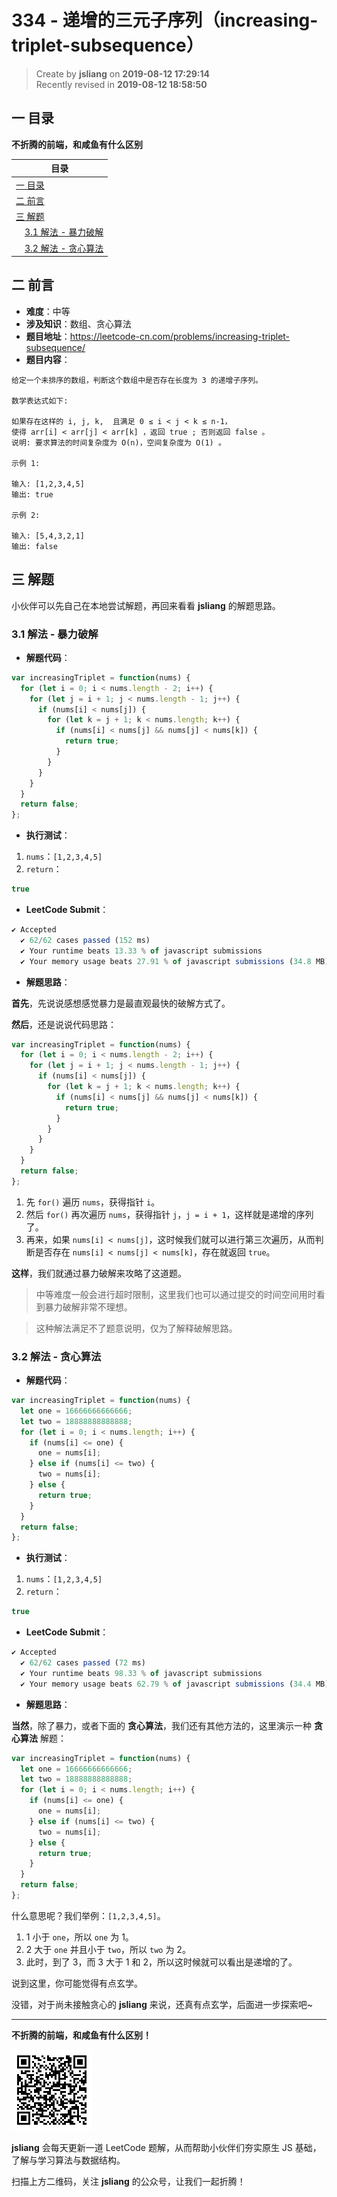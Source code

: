 334 - 递增的三元子序列（increasing-triplet-subsequence）
===

> Create by **jsliang** on **2019-08-12 17:29:14**  
> Recently revised in **2019-08-12 18:58:50**

## <a name="chapter-one" id="chapter-one">一 目录</a>

**不折腾的前端，和咸鱼有什么区别**

| 目录 |
| --- | 
| [一 目录](#chapter-one) | 
| [二 前言](#chapter-two) |
| [三 解题](#chapter-three) |
| &emsp;[3.1 解法 - 暴力破解](#chapter-three-one) |
| &emsp;[3.2 解法 - 贪心算法](#chapter-three-two) |

## <a name="chapter-two" id="chapter-two">二 前言</a>



* **难度**：中等
* **涉及知识**：数组、贪心算法
* **题目地址**：https://leetcode-cn.com/problems/increasing-triplet-subsequence/
* **题目内容**：

```
给定一个未排序的数组，判断这个数组中是否存在长度为 3 的递增子序列。

数学表达式如下:

如果存在这样的 i, j, k,  且满足 0 ≤ i < j < k ≤ n-1，
使得 arr[i] < arr[j] < arr[k] ，返回 true ; 否则返回 false 。
说明: 要求算法的时间复杂度为 O(n)，空间复杂度为 O(1) 。

示例 1:

输入: [1,2,3,4,5]
输出: true

示例 2:

输入: [5,4,3,2,1]
输出: false
```

## <a name="chapter-three" id="chapter-three">三 解题</a>



小伙伴可以先自己在本地尝试解题，再回来看看 **jsliang** 的解题思路。

### <a name="chapter-three-one" id="chapter-three-one">3.1 解法 - 暴力破解</a>



* **解题代码**：

```js
var increasingTriplet = function(nums) {
  for (let i = 0; i < nums.length - 2; i++) {
    for (let j = i + 1; j < nums.length - 1; j++) {
      if (nums[i] < nums[j]) {
        for (let k = j + 1; k < nums.length; k++) {
          if (nums[i] < nums[j] && nums[j] < nums[k]) {
            return true;
          }
        }
      }
    }
  }
  return false;
};
```

* **执行测试**：

1. `nums`：`[1,2,3,4,5]`
2. `return`：

```js
true
```

* **LeetCode Submit**：

```js
✔ Accepted
  ✔ 62/62 cases passed (152 ms)
  ✔ Your runtime beats 13.33 % of javascript submissions
  ✔ Your memory usage beats 27.91 % of javascript submissions (34.8 MB)
```

* **解题思路**：

**首先**，先说说感想感觉暴力是最直观最快的破解方式了。

**然后**，还是说说代码思路：

```js
var increasingTriplet = function(nums) {
  for (let i = 0; i < nums.length - 2; i++) {
    for (let j = i + 1; j < nums.length - 1; j++) {
      if (nums[i] < nums[j]) {
        for (let k = j + 1; k < nums.length; k++) {
          if (nums[i] < nums[j] && nums[j] < nums[k]) {
            return true;
          }
        }
      }
    }
  }
  return false;
};
```

1. 先 `for()` 遍历 `nums`，获得指针 `i`。
2. 然后 `for()` 再次遍历 `nums`，获得指针 `j`，`j = i + 1`，这样就是递增的序列了。
3. 再来，如果 `nums[i] < nums[j]`，这时候我们就可以进行第三次遍历，从而判断是否存在 `nums[i] < nums[j] < nums[k]`，存在就返回 `true`。

**这样**，我们就通过暴力破解来攻略了这道题。

> 中等难度一般会进行超时限制，这里我们也可以通过提交的时间空间用时看到暴力破解非常不理想。

> 这种解法满足不了题意说明，仅为了解释破解思路。

### <a name="chapter-three-two" id="chapter-three-two">3.2 解法 - 贪心算法</a>



* **解题代码**：

```js
var increasingTriplet = function(nums) {
  let one = 16666666666666;
  let two = 18888888888888;
  for (let i = 0; i < nums.length; i++) {
    if (nums[i] <= one) {
      one = nums[i];
    } else if (nums[i] <= two) {
      two = nums[i];
    } else {
      return true;
    }
  }
  return false;
};
```

* **执行测试**：

1. `nums`：`[1,2,3,4,5]`
2. `return`：

```js
true
```

* **LeetCode Submit**：

```js
✔ Accepted
  ✔ 62/62 cases passed (72 ms)
  ✔ Your runtime beats 98.33 % of javascript submissions
  ✔ Your memory usage beats 62.79 % of javascript submissions (34.4 MB)
```

* **解题思路**：

**当然**，除了暴力，或者下面的 **贪心算法**，我们还有其他方法的，这里演示一种 **贪心算法** 解题：

```js
var increasingTriplet = function(nums) {
  let one = 16666666666666;
  let two = 18888888888888;
  for (let i = 0; i < nums.length; i++) {
    if (nums[i] <= one) {
      one = nums[i];
    } else if (nums[i] <= two) {
      two = nums[i];
    } else {
      return true;
    }
  }
  return false;
};
```

什么意思呢？我们举例：`[1,2,3,4,5]`。

1. 1 小于 `one`，所以 `one` 为 1。
2. 2 大于 `one` 并且小于 `two`，所以 `two` 为 2。
3. 此时，到了 3，而 3 大于 1 和 2，所以这时候就可以看出是递增的了。

说到这里，你可能觉得有点玄学。

没错，对于尚未接触贪心的 **jsliang** 来说，还真有点玄学，后面进一步探索吧~

---

**不折腾的前端，和咸鱼有什么区别！**

![图](../../../public-repertory/img/z-small-wechat-public-address.jpg)

**jsliang** 会每天更新一道 LeetCode 题解，从而帮助小伙伴们夯实原生 JS 基础，了解与学习算法与数据结构。

扫描上方二维码，关注 **jsliang** 的公众号，让我们一起折腾！

